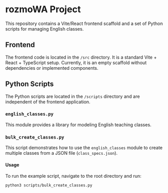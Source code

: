 # rozmoWA Project

This repository contains a Vite/React frontend scaffold and a set of Python scripts for managing English classes.

## Frontend

The frontend code is located in the `/src` directory. It is a standard Vite + React + TypeScript setup. Currently, it is an empty scaffold without dependencies or implemented components.

## Python Scripts

The Python scripts are located in the `/scripts` directory and are independent of the frontend application.

### `english_classes.py`

This module provides a library for modeling English teaching classes.

### `bulk_create_classes.py`

This script demonstrates how to use the `english_classes` module to create multiple classes from a JSON file (`class_specs.json`).

#### Usage

To run the example script, navigate to the root directory and run:

```bash
python3 scripts/bulk_create_classes.py
```
